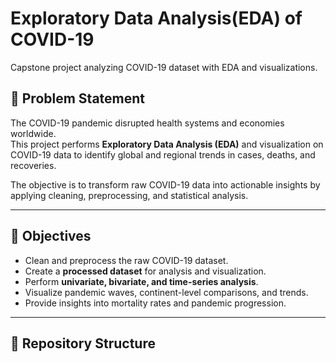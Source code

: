 # Exploratory Data Analysis(EDA) of COVID-19 
Capstone project analyzing COVID-19 dataset with EDA and visualizations.

## 📌 Problem Statement
The COVID-19 pandemic disrupted health systems and economies worldwide.  
This project performs **Exploratory Data Analysis (EDA)** and visualization on COVID-19 data to identify global and regional trends in cases, deaths, and recoveries.  

The objective is to transform raw COVID-19 data into actionable insights by applying cleaning, preprocessing, and statistical analysis.

---

## 🎯 Objectives
- Clean and preprocess the raw COVID-19 dataset.  
- Create a **processed dataset** for analysis and visualization.  
- Perform **univariate, bivariate, and time-series analysis**.  
- Visualize pandemic waves, continent-level comparisons, and trends.  
- Provide insights into mortality rates and pandemic progression.  

---

## 📂 Repository Structure
